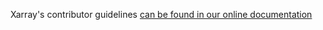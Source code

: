 Xarray's contributor guidelines [can be found in our online documentation](http://xarray.pydata.org/en/stable/contributing.html)
